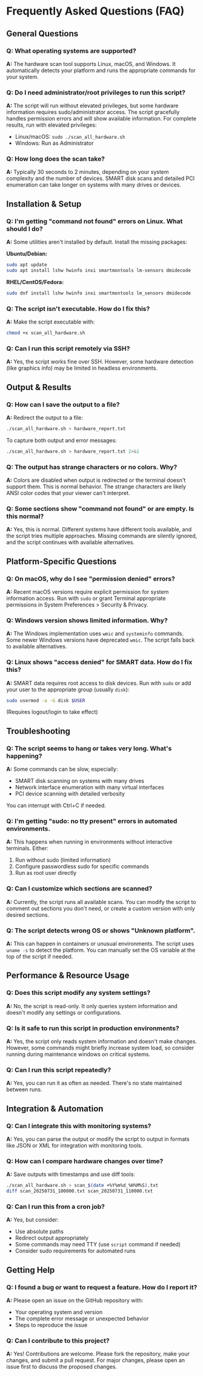 # Frequently Asked Questions (FAQ)

## General Questions

### Q: What operating systems are supported?
**A:** The hardware scan tool supports Linux, macOS, and Windows. It automatically detects your platform and runs the appropriate commands for your system.

### Q: Do I need administrator/root privileges to run this script?
**A:** The script will run without elevated privileges, but some hardware information requires sudo/administrator access. The script gracefully handles permission errors and will show available information. For complete results, run with elevated privileges:
- Linux/macOS: `sudo ./scan_all_hardware.sh`
- Windows: Run as Administrator

### Q: How long does the scan take?
**A:** Typically 30 seconds to 2 minutes, depending on your system complexity and the number of devices. SMART disk scans and detailed PCI enumeration can take longer on systems with many drives or devices.

## Installation & Setup

### Q: I'm getting "command not found" errors on Linux. What should I do?
**A:** Some utilities aren't installed by default. Install the missing packages:

**Ubuntu/Debian:**
```bash
sudo apt update
sudo apt install lshw hwinfo inxi smartmontools lm-sensors dmidecode
```

**RHEL/CentOS/Fedora:**
```bash
sudo dnf install lshw hwinfo inxi smartmontools lm_sensors dmidecode
```

### Q: The script isn't executable. How do I fix this?
**A:** Make the script executable with:
```bash
chmod +x scan_all_hardware.sh
```

### Q: Can I run this script remotely via SSH?
**A:** Yes, the script works fine over SSH. However, some hardware detection (like graphics info) may be limited in headless environments.

## Output & Results

### Q: How can I save the output to a file?
**A:** Redirect the output to a file:
```bash
./scan_all_hardware.sh > hardware_report.txt
```

To capture both output and error messages:
```bash
./scan_all_hardware.sh > hardware_report.txt 2>&1
```

### Q: The output has strange characters or no colors. Why?
**A:** Colors are disabled when output is redirected or the terminal doesn't support them. This is normal behavior. The strange characters are likely ANSI color codes that your viewer can't interpret.

### Q: Some sections show "command not found" or are empty. Is this normal?
**A:** Yes, this is normal. Different systems have different tools available, and the script tries multiple approaches. Missing commands are silently ignored, and the script continues with available alternatives.

## Platform-Specific Questions

### Q: On macOS, why do I see "permission denied" errors?
**A:** Recent macOS versions require explicit permission for system information access. Run with `sudo` or grant Terminal appropriate permissions in System Preferences > Security & Privacy.

### Q: Windows version shows limited information. Why?
**A:** The Windows implementation uses `wmic` and `systeminfo` commands. Some newer Windows versions have deprecated `wmic`. The script falls back to available alternatives.

### Q: Linux shows "access denied" for SMART data. How do I fix this?
**A:** SMART data requires root access to disk devices. Run with `sudo` or add your user to the appropriate group (usually `disk`):
```bash
sudo usermod -a -G disk $USER
```
(Requires logout/login to take effect)

## Troubleshooting

### Q: The script seems to hang or takes very long. What's happening?
**A:** Some commands can be slow, especially:
- SMART disk scanning on systems with many drives
- Network interface enumeration with many virtual interfaces
- PCI device scanning with detailed verbosity

You can interrupt with Ctrl+C if needed.

### Q: I'm getting "sudo: no tty present" errors in automated environments.
**A:** This happens when running in environments without interactive terminals. Either:
1. Run without sudo (limited information)
2. Configure passwordless sudo for specific commands
3. Run as root user directly

### Q: Can I customize which sections are scanned?
**A:** Currently, the script runs all available scans. You can modify the script to comment out sections you don't need, or create a custom version with only desired sections.

### Q: The script detects wrong OS or shows "Unknown platform".
**A:** This can happen in containers or unusual environments. The script uses `uname -s` to detect the platform. You can manually set the OS variable at the top of the script if needed.

## Performance & Resource Usage

### Q: Does this script modify any system settings?
**A:** No, the script is read-only. It only queries system information and doesn't modify any settings or configurations.

### Q: Is it safe to run this script in production environments?
**A:** Yes, the script only reads system information and doesn't make changes. However, some commands might briefly increase system load, so consider running during maintenance windows on critical systems.

### Q: Can I run this script repeatedly?
**A:** Yes, you can run it as often as needed. There's no state maintained between runs.

## Integration & Automation

### Q: Can I integrate this with monitoring systems?
**A:** Yes, you can parse the output or modify the script to output in formats like JSON or XML for integration with monitoring tools.

### Q: How can I compare hardware changes over time?
**A:** Save outputs with timestamps and use diff tools:
```bash
./scan_all_hardware.sh > scan_$(date +%Y%m%d_%H%M%S).txt
diff scan_20250731_100000.txt scan_20250731_110000.txt
```

### Q: Can I run this from a cron job?
**A:** Yes, but consider:
- Use absolute paths
- Redirect output appropriately
- Some commands may need TTY (use `script` command if needed)
- Consider sudo requirements for automated runs

## Getting Help

### Q: I found a bug or want to request a feature. How do I report it?
**A:** Please open an issue on the GitHub repository with:
- Your operating system and version
- The complete error message or unexpected behavior
- Steps to reproduce the issue

### Q: Can I contribute to this project?
**A:** Yes! Contributions are welcome. Please fork the repository, make your changes, and submit a pull request. For major changes, please open an issue first to discuss the proposed changes.
